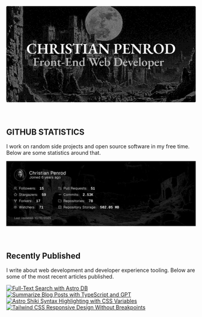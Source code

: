 
<picture>
  <source media="(prefers-color-scheme: dark)" srcset="assets/banner.dark.png?v=84e0ace2-6035-448e-995a-c1cd0b69738f" width="843px" />
  <source media="(prefers-color-scheme: light)" srcset="assets/banner.light.png?v=84e0ace2-6035-448e-995a-c1cd0b69738f" width="843px" />
  <img src="assets/banner.dark.png?v=84e0ace2-6035-448e-995a-c1cd0b69738f" alt="Banner" width="843px" />
</picture>
<br />
<br />
<br />
<h2>GITHUB STATISTICS</h2>
<p>I work on random side projects and open source software in my free time. Below are some statistics around that.</p>
<picture>
  <source media="(prefers-color-scheme: dark)" srcset="assets/statistics.dark.png?v=84e0ace2-6035-448e-995a-c1cd0b69738f" width="843px" />
  <source media="(prefers-color-scheme: light)" srcset="assets/statistics.light.png?v=84e0ace2-6035-448e-995a-c1cd0b69738f" width="843px" />
  <img src="assets/statistics.dark.png?v=84e0ace2-6035-448e-995a-c1cd0b69738f" alt="Github Statistics" width="843px" />
</picture>
<br />
<br />
<br />
<h2>Recently Published</h2>
<p>I write about web development and developer experience tooling. Below are some of the most recent articles published.</p>
<a href="https://christianpenrod.com/blog/full-text-search-with-astro-db"><img src="https://christianpenrod.com/blog/full-text-search-with-astro-db.png?v=84e0ace2-6035-448e-995a-c1cd0b69738f" alt="Full-Text Search with Astro DB" width="421px" /></a>
<a href="https://christianpenrod.com/blog/summarize-blog-posts-with-typescript-and-gpt"><img src="https://christianpenrod.com/blog/summarize-blog-posts-with-typescript-and-gpt.png?v=84e0ace2-6035-448e-995a-c1cd0b69738f" alt="Summarize Blog Posts with TypeScript and GPT" width="421px" /></a>
<a href="https://christianpenrod.com/blog/astro-shiki-syntax-highlighting-with-css-variables"><img src="https://christianpenrod.com/blog/astro-shiki-syntax-highlighting-with-css-variables.png?v=84e0ace2-6035-448e-995a-c1cd0b69738f" alt="Astro Shiki Syntax Highlighting with CSS Variables" width="421px" /></a>
<a href="https://christianpenrod.com/blog/tailwindcss-responsive-design-without-breakpoints"><img src="https://christianpenrod.com/blog/tailwindcss-responsive-design-without-breakpoints.png?v=84e0ace2-6035-448e-995a-c1cd0b69738f" alt="Tailwind CSS Responsive Design Without Breakpoints" width="421px" /></a>
